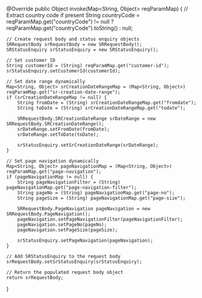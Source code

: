 @Override
public Object invoke(Map<String, Object> reqParamMap) {
    // Extract country code if present
    String countryCode = reqParamMap.get("countryCode") != null ? reqParamMap.get("countryCode").toString() : null;

    // Create request body and status enquiry objects
    SRRequestBody srRequestBody = new SRRequestBody();
    SRStatusEnquiry srStatusEnquiry = new SRStatusEnquiry();

    // Set customer ID
    String customerId = (String) reqParamMap.get("customer-id");
    srStatusEnquiry.setCustomerId(customerId);

    // Set date range dynamically
    Map<String, Object> srCreationDateRangeMap = (Map<String, Object>) reqParamMap.get("sr-creation-date-range");
    if (srCreationDateRangeMap != null) {
        String fromDate = (String) srCreationDateRangeMap.get("fromdate");
        String toDate = (String) srCreationDateRangeMap.get("todate");

        SRRequestBody.SRCreationDateRange srDateRange = new SRRequestBody.SRCreationDateRange();
        srDateRange.setFromDate(fromDate);
        srDateRange.setToDate(toDate);

        srStatusEnquiry.setSrCreationDateRange(srDateRange);
    }

    // Set page navigation dynamically
    Map<String, Object> pageNavigationMap = (Map<String, Object>) reqParamMap.get("page-navigation");
    if (pageNavigationMap != null) {
        String pageNavigationFilter = (String) pageNavigationMap.get("page-navigation-filter");
        String pageNo = (String) pageNavigationMap.get("page-no");
        String pageSize = (String) pageNavigationMap.get("page-size");

        SRRequestBody.PageNavigation pageNavigation = new SRRequestBody.PageNavigation();
        pageNavigation.setPageNavigationFilter(pageNavigationFilter);
        pageNavigation.setPageNo(pageNo);
        pageNavigation.setPageSize(pageSize);

        srStatusEnquiry.setPageNavigation(pageNavigation);
    }

    // Add SRStatusEnquiry to the request body
    srRequestBody.setSrStatusEnquiry(srStatusEnquiry);

    // Return the populated request body object
    return srRequestBody;
}
